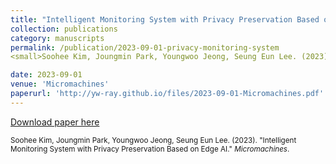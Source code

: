 ```yaml
---
title: "Intelligent Monitoring System with Privacy Preservation Based on Edge AI"
collection: publications
category: manuscripts
permalink: /publication/2023-09-01-privacy-monitoring-system
<small>Soohee Kim, Joungmin Park, Youngwoo Jeong, Seung Eun Lee. (2023). &quot;Intelligent Monitoring System with Privacy Preservation Based on Edge AI.&quot; <i>Micromachines</i>.</small>

date: 2023-09-01
venue: 'Micromachines'
paperurl: 'http://yw-ray.github.io/files/2023-09-01-Micromachines.pdf'
---
```


<a href='http://yw-ray.github.io/files/2023-09-01-Micromachines.pdf'>Download paper here</a>

<small>Soohee Kim, Joungmin Park, Youngwoo Jeong, Seung Eun Lee. (2023). &quot;Intelligent Monitoring System with Privacy Preservation Based on Edge AI.&quot; <i>Micromachines</i>.</small>
